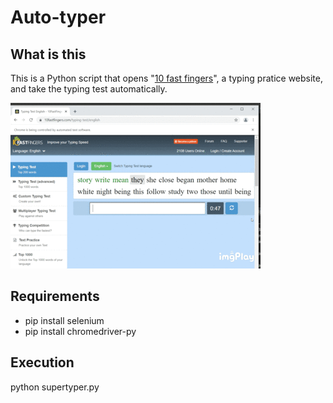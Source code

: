 # Auto-typer

## What is this
This is a Python script that opens "[10 fast fingers](https://10fastfingers.com/typing-test/english)", a typing pratice website, and take the typing test automatically.

![image](https://github.com/alanyang25/Auto-typer/blob/master/autotype.gif)

## Requirements
* pip install selenium
* pip install chromedriver-py

## Execution
python supertyper.py
